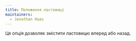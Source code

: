 ```yaml
---
title: Положення ластовиці
maintainers:
  - Jonathan Haas
---
```


Ця опція дозволяє змістити ластовицю вперед або назад.
